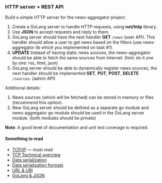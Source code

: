 ### HTTP server + REST API

Build a simple HTTP server for the news-aggregator project.

1. Create a GoLang server to handle HTTP requests, using **net/http** library.
2. Use **JSON** to accept requests and reply to them.
3. GoLang server should have the next handler **GET** `/news` (user API). This handler should allow a user to get news based on the filters (use news-aggregator lib which you implemented on task #1).
4. **UPDATE** Instead of having static news sources, the news-aggregator should be able to fetch the same sources from Internet. (hint: do it one by one: rss, html, json)
5. GoLang server should be able to dynamically register news sources, the next handler should be implemented **GET**, **PUT**, **POST**, **DELETE** `/sources`. (admin API)

Additional details:
1. News sources (which will be fetched) can be stored in memory or files (recommend this option).
2. New GoLang server should be defined as a separate go module and news-aggregator go module should be used in the GoLang server module. (both modules should be private)

**Note**: A good level of documentation and unit test coverage is required.

#### Something to read

* [TCP/IP](https://www.objc.io/issues/10-syncing-data/ip-tcp-http/) — must read
* [TCP Technical overview](https://medium.com/@jimmyclem/a-technical-overview-of-tcp-pt-1-62e777c0d01)
* [Data serialization](https://towardsdatascience.com/what-why-and-how-of-de-serialization-in-python-2d4c3b622f6b)
* [Data serialization formats](https://study-ccna.com/data-serialization-formats-json-yaml-xml/)
* [URL & URI](https://danielmiessler.com/study/difference-between-uri-url/)
* [GoLang & JSON](https://gobyexample.com/json)
